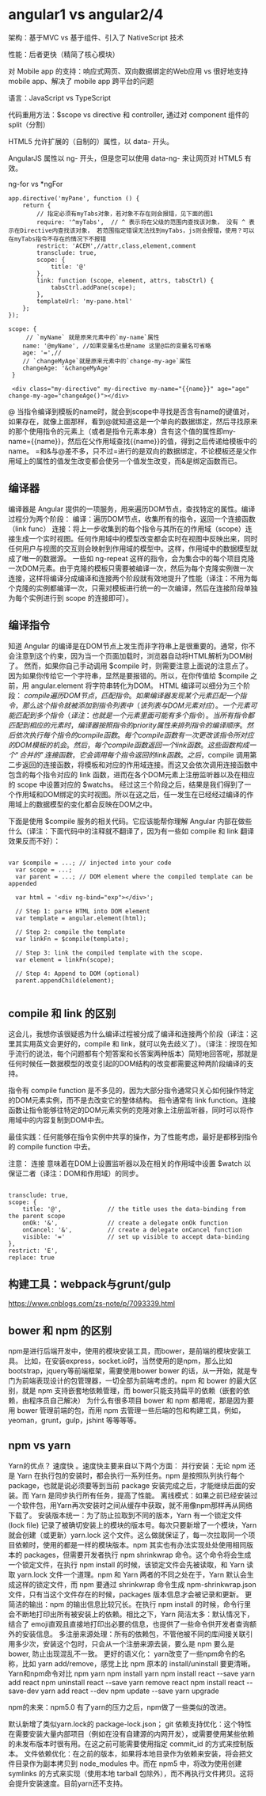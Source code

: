 # angular1 vs angular2/4

架构：基于MVC vs 基于组件、引入了 NativeScript 技术

性能：后者更快（精简了核心模块）

对 Mobile app 的支持：响应式网页、双向数据绑定的Web应用  vs 很好地支持 mobile app、解决了 mobile app 跨平台的问题

语言：JavaScript vs TypeScript

代码重用方法：$scope vs directive 和 controller, 通过对 component 组件的split（分割）

HTML5 允许扩展的（自制的）属性，以 data- 开头。

AngularJS 属性以 ng- 开头，但是您可以使用 data-ng- 来让网页对 HTML5 有效。

ng-for vs *ngFor
```
app.directive('myPane', function () {
	return {
		// 指定必须有myTabs对象，若对象不存在则会报错，见下面的图1
		require: '^myTabs',  // ^ 表示将在父级的范围内查找该对象， 没有 ^ 表示在Directive内查找该对象， 若范围指定错误无法找到myTabs，js则会报错，使用？可以在myTabs指令不存在的情况下不报错
		restrict: 'ACEM',//attr,class,element,comment
		transclude: true,
		scope: {
			title: '@'
		},
		link: function (scope, element, attrs, tabsCtrl) {
			tabsCtrl.addPane(scope);
		},
		templateUrl: 'my-pane.html'
	};
}); 

scope: {
     // `myName` 就是原来元素中的`my-name`属性
    name: '@myName', //如果变量名也是name 这里@后的变量名可省略
    age: '=',//
    // `changeMyAge`就是原来元素中的`change-my-age`属性
    changeAge: '&changeMyAge' 
 }
 
 <div class="my-directive" my-directive my-name="{{name}}" age="age" change-my-age="changeAge()"></div>
 ```
 @ 当指令编译到模板的name时，就会到scope中寻找是否含有name的键值对，如果存在，就像上面那样，看到@就知道这是一个单向的数据绑定，然后寻找原来的那个使用指令的元素上（或者是指令元素本身）含有这个值的属性即my-name={{name}}，然后在父作用域查找{{name}}的值，得到之后传递给模板中的name。
=和&与@差不多，只不过=进行的是双向的数据绑定，不论模板还是父作用域上的属性的值发生改变都会使另一个值发生改变，而&是绑定函数而已。

## 编译器
编译器是 Angular 提供的一项服务，用来遍历DOM节点，查找特定的属性。编译过程分为两个阶段：
编译：遍历DOM节点，收集所有的指令，返回一个连接函数（link func）
连接：将上一步收集到的每个指令与其所在的作用域（scope）连接生成一个实时视图。任何作用域中的模型改变都会实时在视图中反映出来，同时任何用户与视图的交互则会映射到作用域的模型中。这样，作用域中的数据模型就成了唯一的数据源。
一些如 ng-repeat 这样的指令，会为集合中的每个项目克隆一次DOM元素。由于克隆的模板只需要被编译一次，然后为每个克隆实例做一次连接，这样将编译分成编译和连接两个阶段就有效地提升了性能（译注：不用为每个克隆的实例都编译一次，只需对模板进行统一的一次编译，然后在连接阶段单独为每个实例进行到 scope 的连接即可）。

## 编译指令
知道 Angular 的编译是在DOM节点上发生而非字符串上是很重要的。通常，你不会注意到这个约束，因为当一个页面加载时，浏览器自动将HTML解析为DOM树了。
然而，如果你自己手动调用 $compile 时，则需要注意上面说的注意点了。因为如果你传给它一个字符串，显然是要报错的。所以，在你传值给 $compile 之前，用 angular.element 将字符串转化为DOM。
HTML 编译可以细分为三个阶段：
$compile 遍历DOM节点，匹配指令。
如果编译器发现某个元素匹配一个指令，那么这个指令就被添加到指令列表中（该列表与DOM元素对应）。一个元素可能匹配到多个指令（译注：也就是一个元素里面可能有多个指令）。
当所有指令都匹配到相应的元素时，编译器按照指令的 priority 属性来排列指令的编译顺序。
然后依次执行每个指令的 compile 函数。每个 compile 函数有一次更改该指令所对应的DOM模板的机会。然后，每个 compile 函数返回一个 link 函数。这些函数构成一个“合并的”连接函数，它会调用每个指令返回的 link 函数。
之后，$compile 调用第二步返回的连接函数，将模板和对应的作用域连接。而这又会依次调用连接函数中包含的每个指令对应的 link 函数，进而在各个DOM元素上注册监听器以及在相应的 scope 中设置对应的 $watchs。
经过这三个阶段之后，结果是我们得到了一个作用域和DOM绑定的实时视图。所以在这之后，任一发生在已经经过编译的作用域上的数据模型的变化都会反映在DOM之中。

下面是使用 $compile 服务的相关代码。它应该能帮你理解 Angular 内部在做些什么（译注：下面代码中的注释就不翻译了，因为有一些如 compile 和 link 翻译效果反而不好）：

```

var $compile = ...; // injected into your code
  var scope = ...;
  var parent = ...; // DOM element where the compiled template can be appended
 
  var html = '<div ng-bind="exp"></div>';
 
  // Step 1: parse HTML into DOM element
  var template = angular.element(html);
 
  // Step 2: compile the template
  var linkFn = $compile(template);
 
  // Step 3: link the compiled template with the scope.
  var element = linkFn(scope);
  
  // Step 4: Append to DOM (optional)
  parent.appendChild(element);
  
```
  
##  compile 和 link 的区别

这会儿，我想你该很疑惑为什么编译过程被分成了编译和连接两个阶段（译注：这里其实用英文会更好的，compile 和 link，就可以免去歧义了）。（译注：按现在知乎流行的说法，每个问题都有个短答案和长答案两种版本）简短地回答呢，那就是任何时候任一数据模型的改变引起的DOM结构的改变都需要这种两阶段编译的支持。

指令有 compile function 是不多见的，因为大部分指令通常只关心如何操作特定的DOM元素实例，而不是去改变它的整体结构。
指令通常有 link function。连接函数让指令能够往特定的DOM元素实例的克隆对象上注册监听器，同时可以将作用域中的内容复制到DOM中去。

最佳实践：任何能够在指令实例中共享的操作，为了性能考虑，最好是都移到指令的 compile function 中去。

注意： 连接 意味着在DOM上设置监听器以及在相关的作用域中设置 $watch 以保证二者（译注：DOM和作用域）的同步。

```

transclude: true,
scope: {
    title: '@',             // the title uses the data-binding from the parent scope
    onOk: '&',              // create a delegate onOk function
    onCancel: '&',          // create a delegate onCancel function
    visible: '='            // set up visible to accept data-binding
},
restrict: 'E',
replace: true

```

## 构建工具：webpack与grunt/gulp 
https://www.cnblogs.com/zs-note/p/7093339.html

## bower 和 npm 的区别
npm是进行后端开发中，使用的模块安装工具，而bower，是前端的模块安装工具。
比如，在安装express，socket.io时，当然使用的是npm，那么比如bootstrap，jquery等前端框架，需要使用bower
bower 的话，从一开始，就是专门为前端表现设计的包管理器，一切全部为前端考虑的。npm 和 bower 的最大区别，就是 npm 支持嵌套地依赖管理，而 bower只能支持扁平的依赖（嵌套的依赖，由程序员自己解决）
为什么有很多项目 bower 和 npm 都用呢，那是因为要用 bower 管理前端的包，而用 npm 去管理一些后端的包和构建工具，例如，yeoman，grunt，gulp，jshint 等等等等。

## npm vs yarn
Yarn的优点？
速度快 。速度快主要来自以下两个方面：
并行安装：无论 npm 还是 Yarn 在执行包的安装时，都会执行一系列任务。npm 是按照队列执行每个 package，也就是说必须要等到当前 package 安装完成之后，才能继续后面的安装。而 Yarn 是同步执行所有任务，提高了性能。
离线模式：如果之前已经安装过一个软件包，用Yarn再次安装时之间从缓存中获取，就不用像npm那样再从网络下载了。
安装版本统一：为了防止拉取到不同的版本，Yarn 有一个锁定文件 (lock file) 记录了被确切安装上的模块的版本号。每次只要新增了一个模块，Yarn 就会创建（或更新）yarn.lock 这个文件。这么做就保证了，每一次拉取同一个项目依赖时，使用的都是一样的模块版本。npm 其实也有办法实现处处使用相同版本的 packages，但需要开发者执行 npm shrinkwrap 命令。这个命令将会生成一个锁定文件，在执行 npm install 的时候，该锁定文件会先被读取，和 Yarn 读取 yarn.lock 文件一个道理。npm 和 Yarn 两者的不同之处在于，Yarn 默认会生成这样的锁定文件，而 npm 要通过 shrinkwrap 命令生成 npm-shrinkwrap.json 文件，只有当这个文件存在的时候，packages 版本信息才会被记录和更新。
更简洁的输出：npm 的输出信息比较冗长。在执行 npm install <package> 的时候，命令行里会不断地打印出所有被安装上的依赖。相比之下，Yarn 简洁太多：默认情况下，结合了 emoji直观且直接地打印出必要的信息，也提供了一些命令供开发者查询额外的安装信息。
多注册来源处理：所有的依赖包，不管他被不同的库间接关联引用多少次，安装这个包时，只会从一个注册来源去装，要么是 npm 要么是 bower, 防止出现混乱不一致。
更好的语义化： yarn改变了一些npm命令的名称，比如 yarn add/remove，感觉上比 npm 原本的 install/uninstall 要更清晰。
	Yarn和npm命令对比
npm				yarn
npm install			yarn
npm install react --save	yarn add react
npm uninstall react --save	yarn remove react
npm install react --save-dev	yarn add react --dev
npm update --save		yarn upgrade

npm的未来：npm5.0
有了yarn的压力之后，npm做了一些类似的改进。

默认新增了类似yarn.lock的 package-lock.json；
git 依赖支持优化：这个特性在需要安装大量内部项目（例如在没有自建源的内网开发），或需要使用某些依赖的未发布版本时很有用。在这之前可能需要使用指定 commit_id 的方式来控制版本。
文件依赖优化：在之前的版本，如果将本地目录作为依赖来安装，将会把文件目录作为副本拷贝到 node_modules 中。而在 npm5 中，将改为使用创建 symlinks 的方式来实现（使用本地 tarball 包除外），而不再执行文件拷贝。这将会提升安装速度。目前yarn还不支持。
